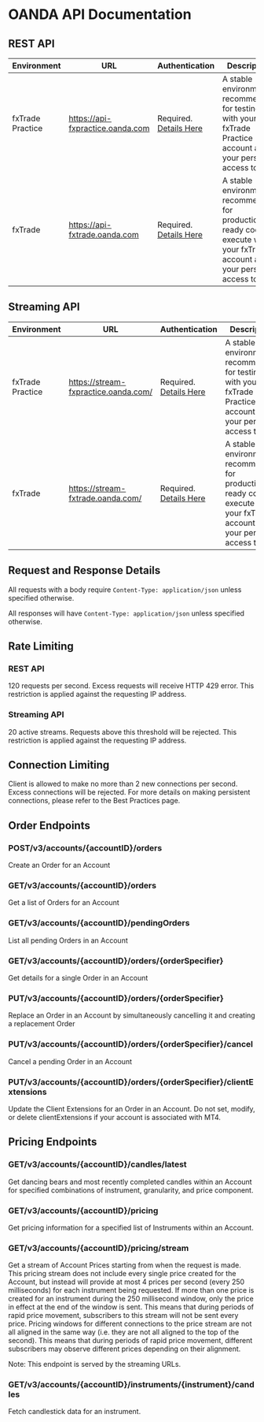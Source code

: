 # OANDA API Documentation

## REST API

| Environment | URL | Authentication | Description |
|-------------|-----|----------------|-------------|
| fxTrade Practice | https://api-fxpractice.oanda.com | Required. [Details Here](#) | A stable environment; recommended for testing with your fxTrade Practice account and your personal access token. |
| fxTrade | https://api-fxtrade.oanda.com | Required. [Details Here](#) | A stable environment; recommended for production-ready code to execute with your fxTrade account and your personal access token. |

## Streaming API

| Environment | URL | Authentication | Description |
|-------------|-----|----------------|-------------|
| fxTrade Practice | https://stream-fxpractice.oanda.com/ | Required. [Details Here](#) | A stable environment; recommended for testing with your fxTrade Practice account and your personal access token. |
| fxTrade | https://stream-fxtrade.oanda.com/ | Required. [Details Here](#) | A stable environment; recommended for production-ready code to execute with your fxTrade account and your personal access token. |

## Request and Response Details

All requests with a body require `Content-Type: application/json` unless specified otherwise.

All responses will have `Content-Type: application/json` unless specified otherwise.

## Rate Limiting

### REST API

120 requests per second. Excess requests will receive HTTP 429 error. This restriction is applied against the requesting IP address.

### Streaming API

20 active streams. Requests above this threshold will be rejected. This restriction is applied against the requesting IP address.

## Connection Limiting

Client is allowed to make no more than 2 new connections per second. Excess connections will be rejected. For more details on making persistent connections, please refer to the Best Practices page.

## Order Endpoints

### POST/v3/accounts/{accountID}/orders

Create an Order for an Account

### GET/v3/accounts/{accountID}/orders

Get a list of Orders for an Account

### GET/v3/accounts/{accountID}/pendingOrders

List all pending Orders in an Account

### GET/v3/accounts/{accountID}/orders/{orderSpecifier}

Get details for a single Order in an Account

### PUT/v3/accounts/{accountID}/orders/{orderSpecifier}

Replace an Order in an Account by simultaneously cancelling it and creating a replacement Order

### PUT/v3/accounts/{accountID}/orders/{orderSpecifier}/cancel

Cancel a pending Order in an Account

### PUT/v3/accounts/{accountID}/orders/{orderSpecifier}/clientExtensions

Update the Client Extensions for an Order in an Account. Do not set, modify, or delete clientExtensions if your account is associated with MT4.

## Pricing Endpoints

### GET/v3/accounts/{accountID}/candles/latest

Get dancing bears and most recently completed candles within an Account for specified combinations of instrument, granularity, and price component.

### GET/v3/accounts/{accountID}/pricing

Get pricing information for a specified list of Instruments within an Account.

### GET/v3/accounts/{accountID}/pricing/stream

Get a stream of Account Prices starting from when the request is made. This pricing stream does not include every single price created for the Account, but instead will provide at most 4 prices per second (every 250 milliseconds) for each instrument being requested. If more than one price is created for an instrument during the 250 millisecond window, only the price in effect at the end of the window is sent. This means that during periods of rapid price movement, subscribers to this stream will not be sent every price. Pricing windows for different connections to the price stream are not all aligned in the same way (i.e. they are not all aligned to the top of the second). This means that during periods of rapid price movement, different subscribers may observe different prices depending on their alignment.

Note: This endpoint is served by the streaming URLs.

### GET/v3/accounts/{accountID}/instruments/{instrument}/candles

Fetch candlestick data for an instrument.
